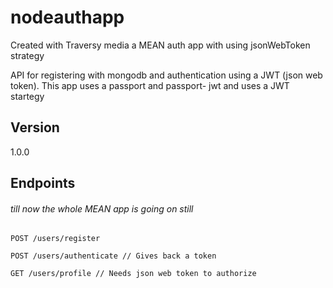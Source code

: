 # nodeauthapp
Created with Traversy media a MEAN auth app with using jsonWebToken strategy

API for registering with mongodb and authentication using a JWT (json web token). This app uses a passport and passport- jwt and uses a JWT startegy

## Version
1.0.0

## Endpoints
###### till now the whole MEAN app is going on still

```
POST /users/register
```
```
POST /users/authenticate // Gives back a token
```
```
GET /users/profile // Needs json web token to authorize
```
